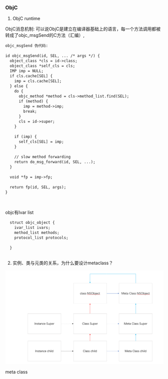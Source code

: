 ### ObjC

1. ObjC runtime

ObjC消息机制: 可以说ObjC是建立在编译器基础上的语言，每一个方法调用都被转成了objc_msgSend的C方法（汇编）,

```
objc_msgSend 伪代码:

id objc_msgSend(id, SEL, ... /* args */) {
  object_class *cls = id->class;
  object_class *self_cls = cls;
  IMP imp = NULL;
  if cls.cache[SEL] {
    imp = cls.cache[SEL];
  } else {
    do {
      objc_method *method = cls->method_list.find(SEL);
      if (method) {
        imp = method->imp;
        break;
      }
      cls = id->super;
    }
    
    if (imp) {
      self_cls[SEL] = imp;
    }

    // slow method forwarding
    return do_msg_forward(id, SEL, ...);
  }

  void *fp = imp->fp;

  return fp(id, SEL, args);
}



```

  objc有Ivar list 
```
  struct objc_object {
    ivar_list ivars;
    method_list methods;
    protocol_list protocols;

  }
   
```

2. 实例、类与元类的关系，为什么要设计metaclass？

![ObjC metaclass](https://github.com/zhenshub/blogger/raw/main/pics/pic_objc_metaclass.png)

meta class